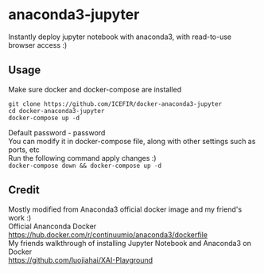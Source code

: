 # anaconda3-jupyter
Instantly deploy jupyter notebook with anaconda3, with read-to-use browser access :)  

## Usage  

Make sure docker and docker-compose are installed
```   
git clone https://github.com/ICEFIR/docker-anaconda3-jupyter  
cd docker-anaconda3-jupyter  
docker-compose up -d
```   

Default password - password  
You can modify it in docker-compose file, along with other settings such as ports, etc  
Run the following command apply changes :)  
```docker-compose down && docker-compose up -d```

## Credit
Mostly modified from Anaconda3 official docker image and my friend's work :)  
Official Ananconda Docker  
  https://hub.docker.com/r/continuumio/anaconda3/dockerfile  
My friends walkthrough of installing Jupyter Notebook and Anaconda3 on Docker  
  https://github.com/luojiahai/XAI-Playground  
